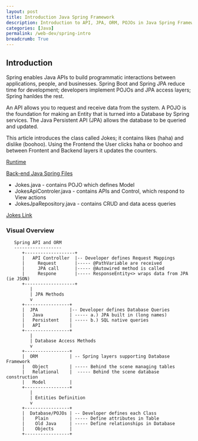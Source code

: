 ```yaml
---
layout: post
title: Introduction Java Spring Framework
description: Introduction to API, JPA, ORM, POJOs in Java Spring Framework
categories: [Java]
permalink: /web-dev/spring-intro
breadcrumb: True
---
```


## Introduction

Spring enables Java APIs to build programmatic interactions between applications, people, and businesses. Spring Boot and Spring JPA reduce time for development; developers implement POJOs and JPA access layers; Spring hanldes the rest.  

An API allows you to request and receive data from the system. A POJO is the foundation for making an Entity that is turned into a Database by Spring services.  The Java Persistent API (JPA) allows the database to be queried and updated.

This article introduces the class called Jokes; it contains likes (haha)  and dislike (boohoo).   Using the Frontend the User clicks haha or boohoo and between Frontent and Backend layers it updates the counters.

[Runtime](https://pages.opencodingsociety.com/java/spring/jokes)

[Back-end Java Spring Files](https://github.com/open-coding-society/spring_2025/tree/master/src/main/java/com/nighthawk/spring_portfolio/mvc/jokes)

- Jokes.java - contains POJO which defines Model
- JokesApiControler.java - contains APIs and Control, which respond to View actions
- JokesJpaRepository.java - contains CRUD and data acess queries

[Jokes Link](https://pages.opencodingsociety.com/java/spring/jokes)

### Visual Overview

```text
   Spring API and ORM
   ------------------
      +-------------------+
      |   API Controller  |-- Developer defines Request Mappings
      |     Request       |----- @PathVariable are received
      |     JPA call      |----- @Autowired method is called
      |     Respone       |----- ResponseEntity<> wraps data from JPA (ie JSON)
      +-------------------+
         |
         | JPA Methods
         v
      +-----------------+
      |  JPA            |-- Developer defines Database Queries
      |   Java          | ----- a.) JPA built in (long names)
      |   Persistent    | ----- b.) SQL native queries
      |   API           | 
      +-----------------+
         |
         | Database Access Methods
         v
      +-----------------+
      |  ORM            | -- Spring layers supporting Database Framework
      |   Object        | ----- Behind the scene managing tables
      |   Relational    |  ----- Behind the scene database construction
      |   Model         |
      +-----------------+
         |
         | Entities Definition
         v
      +-----------------+
      |  Database/POJOs | -- Developer defines each Class
      |    Plain        | ----- Define attributes in Table
      |    Old Java     | ----- Define relationships in Database
      |    Objects      | 
      +-----------------+
```
